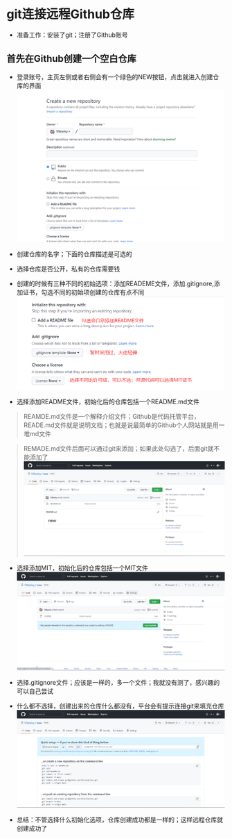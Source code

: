 # git连接远程Github仓库
- 准备工作：安装了git；注册了Github账号
## 首先在Github创建一个空白仓库 
- 登录账号，主页左侧或者右侧会有一个绿色的NEW按钮，点击就进入创建仓库的界面
![新建仓库图片](../img/new.png)

- 创建仓库的名字；下面的仓库描述是可选的
- 选择仓库是否公开，私有的仓库需要钱
- 创建的时候有三种不同的初始选项：添加READEME文件，添加.gitignore,添加证书，勾选不同的初始项创建的仓库有点不同 
![初始选项图片](../img/initChoose.png)

- 选择添加README文件，初始化后的仓库包括一个README.md文件
> REAMDE.md文件是一个解释介绍文件；Github是代码托管平台，READE.md文件就是说明文档；也就是说最简单的Github个人网站就是用一堆md文件  

> REMADE.md文件后面可以通过git来添加；如果此处勾选了，后面git就不能添加了
![md初始化仓库](../img/mdInit.png)

- 选择添加MIT，初始化后的仓库包括一个MIT文件
![MIT初始化仓库](../img/MITInit.png)

- 选择.gitignore文件；应该是一样的，多一个文件；我就没有测了，感兴趣的可以自己尝试
- 什么都不选择，创建出来的仓库什么都没有，平台会有提示连接git来填充仓库
![不选初始项创建仓库](../img/noneInit.png)

- 总结：不管选择什么初始化选项，仓库创建成功都是一样的；这样远程仓库就创建成功了
